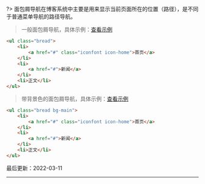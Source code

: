 ?> 面包屑导航在博客系统中主要是用来显示当前页面所在的位置（路径），是不同于普通菜单导航的路径导航。

> 一般面包屑导航，具体示例：[查看示例](http://localhost:3000/design/view.html?pageurl=http://localhost:3000/examples/component-bread.html)

```html
<ul class="bread">
    <li>
        <a href="#" class="iconfont icon-home">首页</a>
    </li>
    <li>
        <a href="#">新闻</a>
    </li>
    <li>正文</li>
</ul>
```

> 带背景色的面包屑导航，具体示例：[查看示例](http://localhost:3000/design/view.html?pageurl=http://localhost:3000/examples/component-bread.html)

```html
<ul class="bread bg-main">
    <li>
        <a href="#" class="iconfont icon-home">首页</a>
    </li>
    <li>
        <a href="#">新闻</a>
    </li>
    <li>正文</li>
</ul>
```

最后更新：2022-03-11

---
